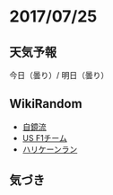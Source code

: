 # 2017/07/25

## 天気予報

今日（曇り）/ 明日（曇り）

## WikiRandom

* [自鏡流](https://ja.wikipedia.org/wiki/%E8%87%AA%E9%8F%A1%E6%B5%81)
* [US F1チーム](https://ja.wikipedia.org/wiki/US_F1%E3%83%81%E3%83%BC%E3%83%A0)
* [ハリケーンラン](https://ja.wikipedia.org/wiki/%E3%83%8F%E3%83%AA%E3%82%B1%E3%83%BC%E3%83%B3%E3%83%A9%E3%83%B3)

## 気づき

